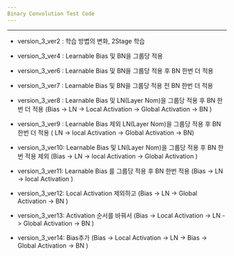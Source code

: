 ```yaml
---
Binary Convolution Test Code
---
```


------



- version_3_ver2 : 학습 방볍의 변화, 2Stage 학습

- version_3_ver4 : Learnable Bias 및 BN을 그룹당 적용

- version_3_ver6 : Learnable Bias 및 BN을 그룹당 적용 후 BN 한번 더 적용

- version_3_ver7 : Learnable Bias 및 BN을 그룹당 적용 전 BN 한번 더 적용

- version_3_ver8 : Learnable Bias 및 LN(Layer Nom)을 그룹당 적용 후 BN 한번 더 적용
  (Bias -> LN -> Local Activation ->  Global Activation -> BN )

- version_3_ver9 : Learnable Bias 제외 LN(Layer Nom)을 그룹당 적용 후 BN 한번 더 적용
  ( LN ->  local Activation  -> Global Activation -> BN)

- version_3_ver10: Learnable Bias 및 LN(Layer Nom)을 그룹당 적용 후 BN 한번 적용 제외
  (Bias -> LN ->  local Activation  -> Global Activation  )

- version_3_ver11: Learnable Bias 를 그룹당 적용 후 BN 한번 적용
  (Bias -> LN ->  local Activation  )
  
- version_3_ver12: Local Activation 제외하고
  (Bias -> LN ->  Global Activation -> BN )
  
- version_3_ver13: Activation 순서를 바꿔서
  (Bias -> Local Activation -> LN ->  Global Activation -> BN )
  
- version_3_ver14: Bias추가
  (Bias -> Local Activation -> LN -> Bias -> Global Activation -> BN )
